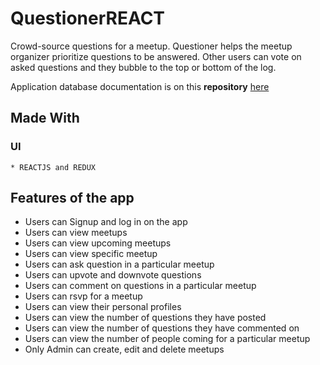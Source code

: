 # QuestionerREACT
Crowd-source questions for a meetup. Questioner helps the meetup organizer prioritize questions to be answered. Other users can vote on asked questions and they bubble to the top or bottom of the log.

Application database documentation is on this **repository** [ here ](https://github.com/McHardex/questioner)

## Made With
  ### UI
    * REACTJS and REDUX

## Features of the app
* Users can Signup and log in on the app
* Users can view meetups
* Users can view upcoming meetups
* Users can view specific meetup
* Users can ask question in a particular meetup
* Users can upvote and downvote questions
* Users can comment on questions in a particular meetup
* Users can rsvp for a meetup
* Users can view their personal profiles
* Users can view the number of questions they have posted
* Users can view the number of questions they have commented on
* Users can view the number of people coming for a particular meetup
* Only Admin can create, edit and delete meetups